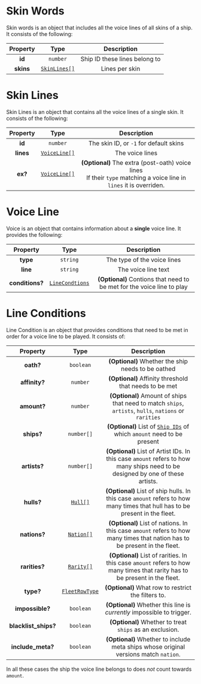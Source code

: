 # Skin Words
Skin words is an object that includes all the voice lines of all skins of a ship.
It consists of the following:

| Property  |             Type             |          Description          |
| :-------: | :--------------------------: | :---------------------------: |
|  **id**   |           `number`           | Ship ID these lines belong to |
| **skins** | [`SkinLines[]`](#skin-lines) |        Lines per skin         |

# Skin Lines
Skin Lines is an object that contains all the voice lines of a single skin.
It consists of the following:

| Property  |             Type             |                                                      Description                                                      |
| :-------: | :--------------------------: | :-------------------------------------------------------------------------------------------------------------------: |
|  **id**   |           `number`           |                                        The skin ID, or `-1` for default skins                                         |
| **lines** | [`VoiceLine[]`](#voice-line) |                                                    The voice lines                                                    |
|  **ex?**  | [`VoiceLine[]`](#voice-line) | **(Optional)** The extra (post-oath) voice lines<br>If their `type` matching a voice line in `lines` it is overriden. |

# Voice Line
Voice is an object that contains information about a **single** voice line.
It provides the following:

|    Property     |                Type                 |                              Description                               |
| :-------------: | :---------------------------------: | :--------------------------------------------------------------------: |
|    **type**     |              `string`               |                      The type of the voice lines                       |
|    **line**     |              `string`               |                          The voice line text                           |
| **conditions?** | [`LineCondtions`](#line-conditions) | **(Optional)** Contions that need to be met for the voice line to play |

# Line Conditions
Line Condition is an object that provides conditions that need to be met in order for a voice
line to be played. It consists of:

|       Property       |                     Type                      |                                                          Description                                                           |
| :------------------: | :-------------------------------------------: | :----------------------------------------------------------------------------------------------------------------------------: |
|      **oath?**       |                   `boolean`                   |                                       **(Optional)** Whether the ship needs to be oathed                                       |
|    **affinity?**     |                   `number`                    |                                     **(Optional)** Affinity threshold that needs to be met                                     |
|     **amount?**      |                   `number`                    |             **(Optional)** Amount of ships that need to match `ships`, `artists`, `hulls`, `nations` or `rarities`             |
|      **ships?**      |                  `number[]`                   |                      **(Optional)** List of [`Ship IDs`](./index.md) of which `amount` need to be present                      |
|     **artists?**     |                  `number[]`                   | **(Optional)** List of Artist IDs. In this case `amount` refers to how many ships need to be designed by one of these artists. |
|      **hulls?**      |         [`Hull[]`](../common.md#hull)         |  **(Optional)** List of ship hulls. In this case `amount` refers to how many times that hull has to be present in the fleet.   |
|     **nations?**     |       [`Nation[]`](../common.md#nation)       |   **(Optional)** List of nations. In this case `amount` refers to how many times that nation has to be present in the fleet.   |
|    **rarities?**     |       [`Rarity[]`](../common.md#rarity)       |  **(Optional)** List of rarities. In this case `amount` refers to how many times that rarity has to be present in the fleet.   |
|      **type?**       | [`FleetRowType`](../common.md#fleet-row-type) |                                      **(Optional)** What row to restrict the filters to.                                       |
|   **impossible?**    |                   `boolean`                   |                             **(Optional)** Whether this line is *currently* impossible to trigger.                             |
| **blacklist_ships?** |                   `boolean`                   |                                    **(Optional)** Whether to treat `ships` as an exclusion.                                    |
|  **include_meta?**   |                   `boolean`                   |                      **(Optional)** Whether to include meta ships whose original versions match `nation`.                      |

In all these cases the ship the voice line belongs to does *not* count towards `amount`.